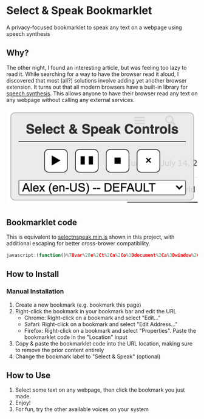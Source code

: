 # Select & Speak Bookmarklet
A privacy-focused bookmarklet to speak any text on a webpage using speech synthesis

## Why?
The other night, I found an interesting article, but was feeling too lazy to read it. While searching for a way to have the browser read it aloud, I discovered that most (all?) solutions involve adding yet another browser extension. It turns out that all modern browsers have a built-in library for [speech synthesis](https://developer.mozilla.org/en-US/docs/Web/API/SpeechSynthesis). This allows anyone to have their browser read any text on any webpage without calling any external services.

![Select & Speak Control Overlay](/example/selectnspeak_example.png)


## Bookmarklet code
This is equivalent to [selectnspeak.min.js](selectnspeak.min.js) shown in this project, with additional escaping for better cross-brower compatibility.
```javascript
javascript:(function()%7Bvar%20e%2Ct%2Cn%2Co%3Ddocument%2Ca%3Dwindow%2Ci%3Do.getElementById(%22selectnspeak_bk_control%22)%2Cl%3D%5B%5D%2Cs%3D%22%22%2Cp%3Dnew%20SpeechSynthesisUtterance%2Cc%3Da.speechSynthesis%3Bfunction%20r()%7Bvar%20t%2Co%2Ci%3Ba.getSelection%3Fs%3Da.getSelection().toString()%3A(n%3Da.selection)%26%26%22Text%22%3D%3Dn.type%26%26(s%3Dn.createRange().htmlText)%2Cd()%2Cs.length%3F(p.text%3Ds%2Cp.voice%3D(t%3De.selectedOptions%2Co%3Dt%26%26t.length%3Fe.selectedOptions%5B0%5D.getAttribute(%22data-name%22)%3A%22%22%2Ci%3Dnull%2Cl.some(e%3D%3E(i%3De%2Ce.name%3D%3D%3Do))%2Ci)%2Cc.speak(p))%3Aalert(%22Select%20%26%20Speak%3A%20Please%20select%20some%20text%20before%20pressing%20play.%22)%7Dfunction%20d()%7Bc.cancel()%7Dfunction%20x(e%2Ct%2Cn)%7Bvar%20a%3Do.createElement(e)%3Breturn%20t%26%26t.forEach(e%3D%3E%7Ba.setAttribute(e%5B0%5D%2Ce%5B1%5D)%7D)%2Cn%26%26(a.style.cssText%3Dn)%2Ca%7Dfunction%20g(e%2Ct%2Cn)%7Bvar%20o%3Dx(%22button%22%2Cnull%2C%22margin%3A10px%205px%3Bvertical-align%3Amiddle%3Bheight%3A32px%3Bwidth%3A32px%3Bbackground-color%3Awhite%3Bcolor%3Ablack%3B%20border%3A1px%20solid%20%23333%3Bwhite-space%3Anowrap%3Bpadding%3A2px%3Bborder-radius%3A%206px%3B%22)%3Breturn%20o.innerHTML%3De%2Co.title%3Dt%2Co.onclick%3Dn%2Co%7Di%3Fe%3Di.getelementsByTagName(%22select%22)%5B0%5D%3A((i%3Dx(%22div%22%2C%5B%5B%22draggable%22%2C!0%5D%5D)).id%3D%22selectnspeak_bk_control%22%2Ci.style.cssText%3D%22font-family%3Asans-serif%3Bborder%3A1px%20solid%20%23bdbdbd%3Bpadding%3A%206px%2010px%3Bposition%3A%20fixed%3Btop%3A%2010px%3B%20left%3A%2010px%3Bbackground-color%3Argba(236%2C236%2C236%2C0.9)%3Bwidth%3A%20250px%3Btext-align%3A%20center%3Bz-index%3A9999999%3Bbox-shadow%3A%200px%200px%2017px%20-3px%20rgba(255%2C255%2C255%2C1)%3Bfont-size%3A16px%3Bbox-sizing%3Aborder-box%3Bborder-radius%3A%206px%3B%22%2Ci.innerHTML%3D'%3Cdiv%20style%3D%22font-size%3A18px%3Bfont-weight%3A600%3Bborder-bottom%3A1px%20solid%3Bpadding%3A%207px%200%3B%22%3ESelect%20%26amp%3B%20Speak%20Controls%3C%2Fdiv%3E'%2C(e%3Dx(%22select%22)).style.cssText%3D%22width%3A%20100%25%3B%22%2C(t%3Do.createElement(%22option%22)).disabled%3D!0%2Ct.textContent%3D%22Select%20a%20voice%3A%22%2Ce.append(t)%2Ce.onchange%3Dr%2Cl%3Dc.getVoices()%2CsetTimeout((function()%7B(l%3Dc.getVoices()).forEach(t%3D%3E%7Bvar%20n%3Dx(%22option%22%2C%5B%5B%22data-lang%22%2Ct.lang%5D%2C%5B%22data-name%22%2Ct.name%5D%5D)%3Bn.textContent%3Dt.name%2B%22%20(%22%2Bt.lang%2B%22)%22%2Ct.default%26%26(n.selected%3D!0%2Cn.textContent%2B%3D%22%20--%20DEFAULT%22)%2Ce.append(n)%7D)%7D)%2C30)%2Ci.append(g(%22%26%239654%3B%22%2C%22Speak%20current%20selection%22%2Cr)%2Cg(%22%26%2310074%3B%20%26%2310074%3B%22%2C%22Pause%2FUnpause%22%2C(function()%7Bc.speaking%26%26c.paused%3Fc.resume()%3Ac.pause()%7D))%2Cg(%22%26%239724%3B%22%2C%22Stop%20all%20playback%22%2Cd)%2Cg(%22%26times%3B%22%2C%22Stop%20playback%20%26%20Close%20controls%22%2C(function()%7Bd()%2Ci.parentNode.removeChild(i)%7D))%2Ce)%2Co.body.append(i))%2Cr()%7D)()%3B
```

## How to Install

### Manual Installation
1. Create a new bookmark (e.g. bookmark this page) 
2. Right-click the bookmark in your bookmark bar and edit the URL
    - Chrome: Right-click on a bookmark and select "Edit..."
    - Safari: Right-click on a bookmark and select "Edit Address..."
    - Firefox: Right-click on a bookmark and select "Properties". Paste the bookmarklet code in the "Location" input
3. Copy & paste the bookmarklet code into the URL location, making sure to remove the prior content entirely
4. Change the bookmark label to "Select & Speak" (optional)

## How to Use
1. Select some text on any webpage, then click the bookmark you just made.
2. Enjoy!
3. For fun, try the other available voices on your system
